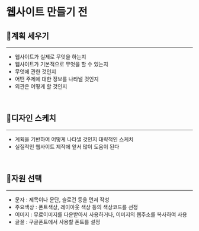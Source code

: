 # 웹사이트 만들기 전

## 🍇계획 세우기

---

-   웹사이트가 실제로 무엇을 하는지
-   웹사이트가 기본적으로 무엇을 할 수 있는지
-   무엇에 관한 것인지
-   어떤 주제에 대한 정보를 나타낼 것인지
-   외관은 어떻게 할 것인지

<br>

## 🍈디자인 스케치

---

-   계획을 기반하여 어떻게 나타낼 것인지 대략적인 스케치
-   실질적인 웹사이트 제작에 앞서 많이 도움이 된다

<br>

## 🍉자원 선택

---

-   문자 : 제목이나 문단, 슬로건 등을 먼저 작성
-   주요색상 : 폰트색상, 레이아웃 색상 등의 색상코드를 선정
-   이미지 : 무료이미지를 다운받아서 사용하거나, 이미지의 웹주소를 복사하여 사용
-   글꼴 : 구글폰트에서 사용할 폰트를 설정
